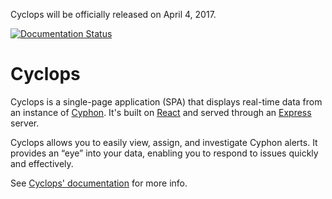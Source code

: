 Cyclops will be officially released on April 4, 2017.

[![Documentation Status](https://readthedocs.org/projects/cyphon-ui/badge/?version=latest)](http://cyphon.readthedocs.io/projects/cyclops/en/latest/?badge=latest)

# Cyclops

Cyclops is a single-page application (SPA) that displays real-time data
from an instance of [Cyphon](https://dunbarcyber.github.io/cyphon/).
It's built on [React](https://facebook.github.io/react/) and served
through an [Express](https://expressjs.com/) server.

Cyclops allows you to easily view, assign, and investigate Cyphon
alerts. It provides an “eye” into your data, enabling you to respond to
issues quickly and effectively.

See [Cyclops' documentation](http://cyphon-ui.readthedocs.io/) for
more info.
